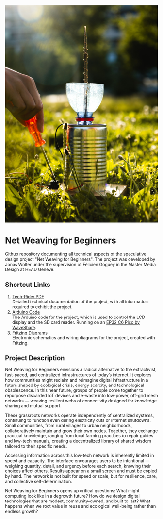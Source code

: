 ![Net Weaving for Beginners](_docs/IMG_DSC6755.jpg)

# Net Weaving for Beginners


Github repository documenting all technical aspects of the speculative design project "Net Weaving for Beginners". The project was developed by Jonas Wolter under the supervision of Félicien Goguey in the Master Media Design at HEAD Genève.

## Shortcut Links

1. [Tech-Rider PDF](_docs/TechRider.pdf)  
   Detailed technical documentation of the project, with all information required to exhibit the project.
2. [Arduino Code](arduino)  
    The Arduino code for the project, which is used to control the LCD display and the SD card reader. Running on an [EP32 C6 Pico   by WaveShare](https://www.waveshare.com/wiki/ESP32-C6-Pico).
3. [Fritzing Diagrams](_docs/fritzing)  
   Electronic schematics and wiring diagrams for the project, created with Fritzing.

## Project Description

Net Weaving for Beginners envisions a radical alternative to the extractivist, fast-paced, and centralized infrastructures of today’s internet. It explores how communities might reclaim and reimagine digital infrastructure in a future shaped by ecological crisis, energy scarcity, and technological obsolescence. In this near future, groups of people come together to repurpose discarded IoT devices and e-waste into low-power, off-grid mesh networks — weaving resilient webs of connectivity designed for knowledge sharing and mutual support.

These grassroots networks operate independently of centralized systems, continuing to function even during electricity cuts or internet shutdowns. Small communities, from rural villages to urban neighborhoods, collaboratively maintain and grow their own nodes. Together, they exchange practical knowledge, ranging from local farming practices to repair guides and low-tech manuals, creating a decentralized library of shared wisdom tailored to their specific needs.

Accessing information across this low-tech network is inherently limited in speed and capacity. The interface encourages users to be intentional — weighing quantity, detail, and urgency before each search, knowing their choices affect others. Results appear on a small screen and must be copied by hand. The network is not built for speed or scale, but for resilience, care, and collective self-determination.

Net Weaving for Beginners opens up critical questions: What might computing look like in a degrowth future? How do we design digital technologies that are modest, community-owned, and built to last? What happens when we root value in reuse and ecological well-being rather than endless growth?

